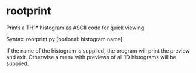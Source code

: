 # rootprint
Prints a TH1* histogram as ASCII code for quick viewing

Syntax:
rootprint.py <root file name> [optional: histogram name]

If the name of the histogram is supplied, the program will print the preview and exit. Otherwise a menu with previews of all 1D histograms will be supplied.
